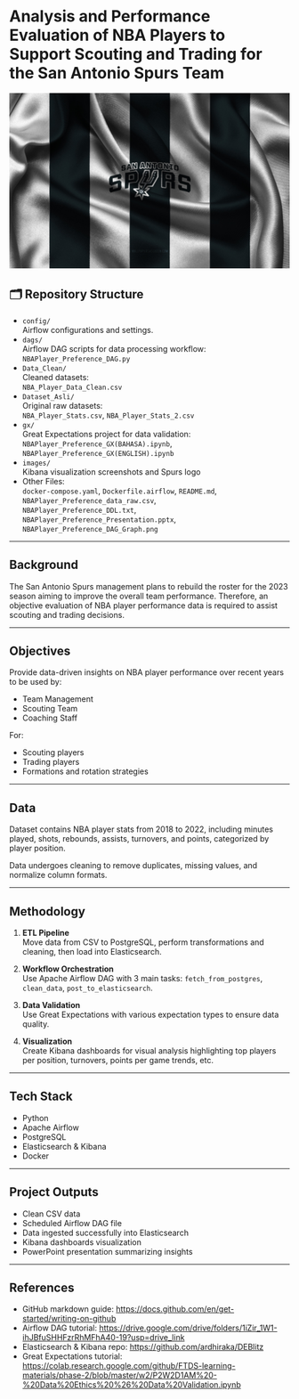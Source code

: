 # Analysis and Performance Evaluation of NBA Players to Support Scouting and Trading for the San Antonio Spurs Team

![San Antonio Spurs Logo](images/Banner.jpeg)

## 🗂 Repository Structure

- `config/`  
  Airflow configurations and settings.
- `dags/`  
  Airflow DAG scripts for data processing workflow:  
  `NBAPlayer_Preference_DAG.py`
- `Data_Clean/`  
  Cleaned datasets:  
  `NBA_Player_Data_Clean.csv`
- `Dataset_Asli/`  
  Original raw datasets:  
  `NBA_Player_Stats.csv`, `NBA_Player_Stats_2.csv`
- `gx/`  
  Great Expectations project for data validation:  
  `NBAPlayer_Preference_GX(BAHASA).ipynb`, `NBAPlayer_Preference_GX(ENGLISH).ipynb`
- `images/`  
  Kibana visualization screenshots and Spurs logo  
- Other Files:  
  `docker-compose.yaml`, `Dockerfile.airflow`, `README.md`,  
  `NBAPlayer_Preference_data_raw.csv`,  
  `NBAPlayer_Preference_DDL.txt`,  
  `NBAPlayer_Preference_Presentation.pptx`,  
  `NBAPlayer_Preference_DAG_Graph.png`

---

## Background

The San Antonio Spurs management plans to rebuild the roster for the 2023 season aiming to improve the overall team performance. Therefore, an objective evaluation of NBA player performance data is required to assist scouting and trading decisions.

---

## Objectives

Provide data-driven insights on NBA player performance over recent years to be used by:
- Team Management
- Scouting Team
- Coaching Staff

For:
- Scouting players
- Trading players
- Formations and rotation strategies

---

## Data

Dataset contains NBA player stats from 2018 to 2022, including minutes played, shots, rebounds, assists, turnovers, and points, categorized by player position.

Data undergoes cleaning to remove duplicates, missing values, and normalize column formats.

---

## Methodology

1. **ETL Pipeline**  
   Move data from CSV to PostgreSQL, perform transformations and cleaning, then load into Elasticsearch.

2. **Workflow Orchestration**  
   Use Apache Airflow DAG with 3 main tasks: `fetch_from_postgres`, `clean_data`, `post_to_elasticsearch`.

3. **Data Validation**  
   Use Great Expectations with various expectation types to ensure data quality.

4. **Visualization**  
   Create Kibana dashboards for visual analysis highlighting top players per position, turnovers, points per game trends, etc.

---

## Tech Stack

- Python  
- Apache Airflow  
- PostgreSQL  
- Elasticsearch & Kibana  
- Docker  

---

## Project Outputs

- Clean CSV data  
- Scheduled Airflow DAG file  
- Data ingested successfully into Elasticsearch  
- Kibana dashboards visualization  
- PowerPoint presentation summarizing insights

---

## References

- GitHub markdown guide: https://docs.github.com/en/get-started/writing-on-github  
- Airflow DAG tutorial: https://drive.google.com/drive/folders/1iZir_1W1-ihJBfuSHHFzrRhMFhA40-19?usp=drive_link  
- Elasticsearch & Kibana repo: https://github.com/ardhiraka/DEBlitz  
- Great Expectations tutorial: https://colab.research.google.com/github/FTDS-learning-materials/phase-2/blob/master/w2/P2W2D1AM%20-%20Data%20Ethics%20%26%20Data%20Validation.ipynb  
